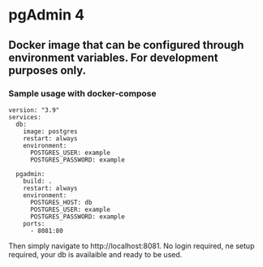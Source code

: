 # pgAdmin 4

## Docker image that can be configured through environment variables. For development purposes only.

### Sample usage with docker-compose

```
version: "3.9"
services:
  db:
    image: postgres
    restart: always
    environment:
      POSTGRES_USER: example
      POSTGRES_PASSWORD: example

  pgadmin:
    build: .
    restart: always
    environment:
      POSTGRES_HOST: db
      POSTGRES_USER: example
      POSTGRES_PASSWORD: example
    ports:
      - 8081:80
```

Then simply navigate to http://localhost:8081. No login required, ne setup required, your db is availaible and ready to be used.